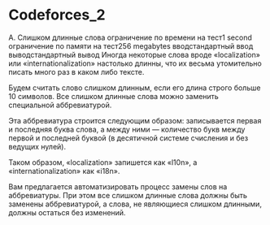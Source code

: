 # Codeforces_2
A. Слишком длинные слова
ограничение по времени на тест1 second
ограничение по памяти на тест256 megabytes
вводстандартный ввод
выводстандартный вывод
Иногда некоторые слова вроде «localization» или «internationalization» настолько длинны, что их весьма утомительно писать много раз в каком либо тексте.

Будем считать слово слишком длинным, если его длина строго больше 10 символов. Все слишком длинные слова можно заменить специальной аббревиатурой.

Эта аббревиатура строится следующим образом: записывается первая и последняя буква слова, а между ними — количество букв между первой и последней буквой (в десятичной системе счисления и без ведущих нулей).

Таком образом, «localization» запишется как «l10n», а «internationalization» как «i18n».

Вам предлагается автоматизировать процесс замены слов на аббревиатуры. При этом все слишком длинные слова должны быть заменены аббревиатурой, а слова, не являющиеся слишком длинными, должны остаться без изменений.
